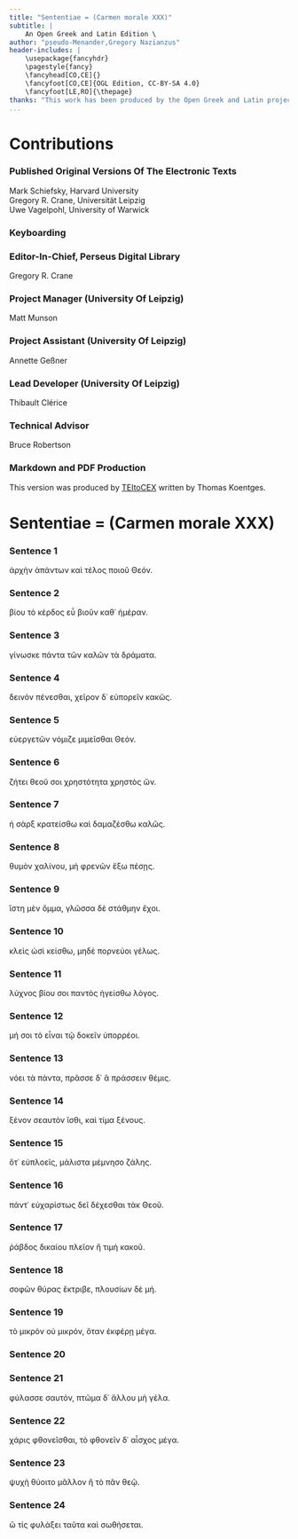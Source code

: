 ```yaml
---
title: "Sententiae = (Carmen morale XXX)"
subtitle: |
	An Open Greek and Latin Edition \ 
author: "pseudo-Menander,Gregory Nazianzus"
header-includes: | 
	\usepackage{fancyhdr}
	\pagestyle{fancy}
	\fancyhead[CO,CE]{}
	\fancyfoot[CO,CE]{OGL Edition, CC-BY-SA 4.0}
	\fancyfoot[LE,RO]{\thepage}
thanks: "This work has been produced by the Open Greek and Latin project through the help of volunteers. See contributions for details."
...
```


# Contributions


### Published Original Versions Of The Electronic Texts

Mark Schiefsky, Harvard University  
Gregory R. Crane, Universität Leipzig  
Uwe Vagelpohl, University of Warwick  
  
### Keyboarding

### Editor-In-Chief, Perseus Digital Library

Gregory R. Crane  
  
### Project Manager (University Of Leipzig)

Matt Munson  
  
### Project Assistant (University Of Leipzig)

Annette Geßner  
  
### Lead Developer (University Of Leipzig)

Thibault Clérice  
  
### Technical Advisor

Bruce Robertson  
  
### Markdown and PDF Production

This version was produced by [TEItoCEX](https://github.com/ThomasK81/TEItoCEX) written by Thomas Koentges.

# Sententiae = (Carmen morale XXX)

### Sentence 1

<p>
ἀρχὴν ἁπάντων καὶ τέλος ποιοῦ Θεόν.
</p>


### Sentence 2

<p>
βίου τὸ κέρδος εὖ βιοῦν καθ᾿ ἡμέραν.
</p>


### Sentence 3

<p>
γίνωσκε πάντα τῶν καλῶν τὰ δράματα.
</p>


### Sentence 4

<p>
δεινὸν πένεσθαι, χεῖρον δ᾿ εὐπορεῖν κακῶς.
</p>


### Sentence 5

<p>
εὐεργετῶν νόμιζε μιμεῖσθαι Θεόν.
</p>


### Sentence 6

<p>
ζήτει θεοῦ σοι χρηστότητα χρηστὸς ὤν.
</p>


### Sentence 7

<p>
ἡ σὰρξ κρατείσθω καὶ δαμαζέσθω καλῶς.
</p>


### Sentence 8

<p>
θυμὸν χαλίνου, μὴ φρενῶν ἔξω πέσῃς.
</p>


### Sentence 9

<p>
ἵστη μὲν ὄμμα, γλῶσσα δὲ στάθμην ἔχοι.
</p>


### Sentence 10

<p>
κλεὶς ὠσὶ κείσθω, μηδὲ πορνεύοι γέλως.
</p>


### Sentence 11

<p>
λύχνος βίου σοι παντὸς ἡγείσθω λόγος.
</p>


### Sentence 12

<p>
μή σοι τὸ εἶναι τῷ δοκεῖν ὑπορρέοι.
</p>


### Sentence 13

<p>
νόει τὰ πάντα, πρᾶσσε δ᾿ ἃ πράσσειν θέμις.
</p>


### Sentence 14

<p>
ξένον σεαυτὸν ἴσθι, καὶ τίμα ξένους.
</p>


### Sentence 15

<p>
ὅτ᾿ εὐπλοεῖς, μάλιστα μέμνησο ζάλης.
</p>


### Sentence 16

<p>
πάντ᾿ εὐχαρίστως δεῖ δέχεσθαι τἀκ Θεοῦ.
</p>


### Sentence 17

<p>
ῥάβδος δικαίου πλεῖον ἢ τιμὴ κακοῦ.
</p>


### Sentence 18

<p>
σοφῶν θύρας ἔκτριβε, πλουσίων δὲ μή.
</p>


### Sentence 19

<p>
τὸ μικρὸν οὐ μικρόν, ὅταν ἐκφέρῃ μέγα.
</p>


### Sentence 20

<p>
</p>


### Sentence 21

<p>
φύλασσε σαυτόν, πτῶμα δ᾿ ἄλλου μὴ γέλα.
</p>


### Sentence 22

<p>
χάρις φθονεῖσθαι, τὸ φθονεῖν δ᾿ αἶσχος μέγα.
</p>


### Sentence 23

<p>
ψυχὴ θύοιτο μᾶλλον ἢ τὸ πᾶν θεῷ.
</p>


### Sentence 24

<p>
ὢ τίς φυλάξει ταῦτα καὶ σωθήσεται.
</p>


